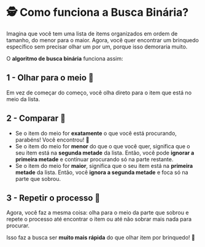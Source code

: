 # 🕵️ Como funciona a Busca Binária?  

Imagina que você tem uma lista de items organizados em ordem de tamanho, do menor para o maior. Agora, você quer encontrar um brinquedo específico sem precisar olhar um por um, porque isso demoraria muito.  

O **algoritmo de busca binária** funciona assim:  

## 1 - Olhar para o meio 👀  
Em vez de começar do começo, você olha direto para o item que está no meio da lista.  

## 2 - Comparar 🤔  
- Se o item do meio for **exatamente** o que você está procurando, parabéns! Você encontrou! 🎉  
- Se o item do meio for **menor** do que o que você quer, significa que o seu item está na **segunda metade** da lista. Então, você pode **ignorar a primeira metade** e continuar procurando só na parte restante.  
- Se o item do meio for **maior**, significa que o seu item está na **primeira metade** da lista. Então, você **ignora a segunda metade** e foca só na parte que sobrou.  

## 3 - Repetir o processo 🔄  
Agora, você faz a mesma coisa: olha para o meio da parte que sobrou e repete o processo até encontrar o item ou até não sobrar mais nada para procurar.  

Isso faz a busca ser **muito mais rápida** do que olhar item por brinquedo! 🚀  

